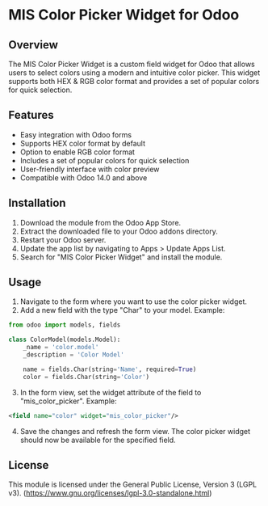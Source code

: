 # MIS Color Picker Widget for Odoo

## Overview

The MIS Color Picker Widget is a custom field widget for Odoo that allows users to select colors using a modern and intuitive color picker. This widget supports both HEX & RGB color format and provides a set of popular colors for quick selection.


## Features

- Easy integration with Odoo forms
- Supports HEX color format by default
- Option to enable RGB color format
- Includes a set of popular colors for quick selection
- User-friendly interface with color preview
- Compatible with Odoo 14.0 and above

## Installation

1. Download the module from the Odoo App Store.
2. Extract the downloaded file to your Odoo addons directory.
3. Restart your Odoo server.
4. Update the app list by navigating to Apps > Update Apps List.
5. Search for "MIS Color Picker Widget" and install the module.

## Usage

1. Navigate to the form where you want to use the color picker widget.
2. Add a new field with the type "Char" to your model.
Example:
```python
from odoo import models, fields

class ColorModel(models.Model):
    _name = 'color.model'
    _description = 'Color Model'

    name = fields.Char(string='Name', required=True)
    color = fields.Char(string='Color')
```
3. In the form view, set the widget attribute of the field to "mis_color_picker".
Example:
```xml
<field name="color" widget="mis_color_picker"/>
```
4. Save the changes and refresh the form view. The color picker widget should now be available for the specified field.


## License
This module is licensed under the General Public License, Version 3 (LGPL v3). (https://www.gnu.org/licenses/lgpl-3.0-standalone.html)